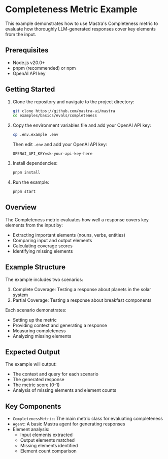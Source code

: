 # Completeness Metric Example

This example demonstrates how to use Mastra's Completeness metric to evaluate how thoroughly LLM-generated responses cover key elements from the input.

## Prerequisites

- Node.js v20.0+
- pnpm (recommended) or npm
- OpenAI API key

## Getting Started

1. Clone the repository and navigate to the project directory:

   ```bash
   git clone https://github.com/mastra-ai/mastra
   cd examples/basics/evals/completeness
   ```

2. Copy the environment variables file and add your OpenAI API key:

   ```bash
   cp .env.example .env
   ```

   Then edit `.env` and add your OpenAI API key:

   ```env
   OPENAI_API_KEY=sk-your-api-key-here
   ```

3. Install dependencies:

   ```bash
   pnpm install
   ```

4. Run the example:

   ```bash
   pnpm start
   ```

## Overview

The Completeness metric evaluates how well a response covers key elements from the input by:

- Extracting important elements (nouns, verbs, entities)
- Comparing input and output elements
- Calculating coverage scores
- Identifying missing elements

## Example Structure

The example includes two scenarios:

1. Complete Coverage: Testing a response about planets in the solar system
2. Partial Coverage: Testing a response about breakfast components

Each scenario demonstrates:

- Setting up the metric
- Providing context and generating a response
- Measuring completeness
- Analyzing missing elements

## Expected Output

The example will output:

- The context and query for each scenario
- The generated response
- The metric score (0-1)
- Analysis of missing elements and element counts

## Key Components

- `CompletenessMetric`: The main metric class for evaluating completeness
- `Agent`: A basic Mastra agent for generating responses
- Element analysis:
  - Input elements extracted
  - Output elements matched
  - Missing elements identified
  - Element count comparison
